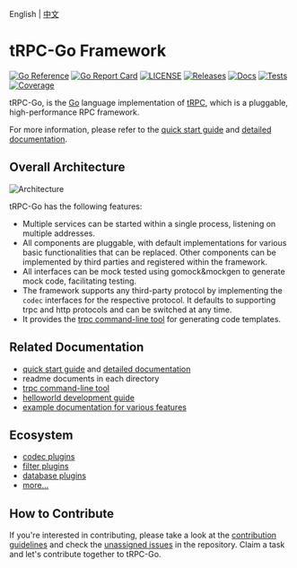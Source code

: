 English | [中文](README.zh_CN.md)

# tRPC-Go Framework

[![Go Reference](https://pkg.go.dev/badge/github.com/trpc-group/trpc-go.svg)](https://pkg.go.dev/github.com/trpc-group/trpc-go)
[![Go Report Card](https://goreportcard.com/badge/go-micro)](https://goreportcard.com/report/go-micro)
[![LICENSE](https://img.shields.io/badge/license-Apache--2.0-green.svg)](https://github.com/trpc-group/trpc-go/blob/main/LICENSE)
[![Releases](https://img.shields.io/github/release/trpc-group/trpc-go.svg?style=flat-square)](https://github.com/trpc-group/trpc-go/releases)
[![Docs](https://img.shields.io/badge/docs-latest-green)](https://trpc.group/docs/languages/go/)
[![Tests](https://github.com/trpc-group/trpc-go/actions/workflows/prc.yml/badge.svg)](https://github.com/trpc-group/trpc-go/actions/workflows/prc.yml)
[![Coverage](https://codecov.io/gh/trpc-group/trpc-go/branch/main/graph/badge.svg)](https://app.codecov.io/gh/trpc-group/trpc-go/tree/main)


tRPC-Go, is the [Go][] language implementation of [tRPC][], which is a pluggable, high-performance RPC framework.

For more information, please refer to the [quick start guide][quick start] and [detailed documentation][docs].

## Overall Architecture

![Architecture](.resources/overall.png)

tRPC-Go has the following features:

- Multiple services can be started within a single process, listening on multiple addresses.
- All components are pluggable, with default implementations for various basic functionalities that can be replaced. Other components can be implemented by third parties and registered within the framework.
- All interfaces can be mock tested using gomock&mockgen to generate mock code, facilitating testing.
- The framework supports any third-party protocol by implementing the `codec` interfaces for the respective protocol. It defaults to supporting trpc and http protocols and can be switched at any time.
- It provides the [trpc command-line tool][trpc-cmdline] for generating code templates.

## Related Documentation

- [quick start guide][quick start] and [detailed documentation][docs]
- readme documents in each directory
- [trpc command-line tool][trpc-cmdline]
- [helloworld development guide][helloworld]
- [example documentation for various features][features]

## Ecosystem

- [codec plugins][go-codec]
- [filter plugins][go-filter]
- [database plugins][go-database]
- [more...][ecosystem]

## How to Contribute

If you're interested in contributing, please take a look at the [contribution guidelines][contributing] and check the [unassigned issues][issues] in the repository. Claim a task and let's contribute together to tRPC-Go.

[Go]: https://golang.org
[go-releases]: https://golang.org/doc/devel/release.html
[tRPC]: https://github.com/trpc-group/trpc
[trpc-cmdline]: https://github.com/trpc-group/trpc-cmdline
[docs]: /docs/README.md
[quick start]: /docs/quick_start.md
[contributing]: CONTRIBUTING.md
[issues]: https://github.com/trpc-group/trpc-go/issues
[go-codec]: https://github.com/trpc-ecosystem/go-codec
[go-filter]: https://github.com/trpc-ecosystem/go-filter
[go-database]: https://github.com/trpc-ecosystem/go-database
[ecosystem]: https://github.com/orgs/trpc-ecosystem/repositories
[helloworld]: /examples/helloworld/
[features]: /examples/features/

